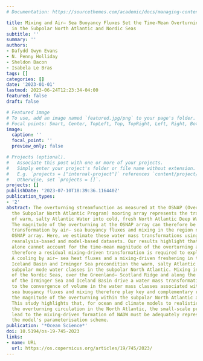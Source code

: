 ```yaml
---
# Documentation: https://sourcethemes.com/academic/docs/managing-content/

title: Mixing and Air– Sea Buoyancy Fluxes Set the Time-Mean Overturning Circulation
  in the Subpolar North Atlantic and Nordic Seas
subtitle: ''
summary: ''
authors:
- Dafydd Gwyn Evans
- N. Penny Holliday
- Sheldon Bacon
- Isabela Le Bras
tags: []
categories: []
date: '2023-01-01'
lastmod: 2023-06-24T12:23:34-04:00
featured: false
draft: false

# Featured image
# To use, add an image named `featured.jpg/png` to your page's folder.
# Focal points: Smart, Center, TopLeft, Top, TopRight, Left, Right, BottomLeft, Bottom, BottomRight.
image:
  caption: ''
  focal_point: ''
  preview_only: false

# Projects (optional).
#   Associate this post with one or more of your projects.
#   Simply enter your project's folder or file name without extension.
#   E.g. `projects = ["internal-project"]` references `content/project/deep-learning/index.md`.
#   Otherwise, set `projects = []`.
projects: []
publishDate: '2023-07-10T18:39:36.116440Z'
publication_types:
- '2'
abstract: The overturning streamfunction as measured at the OSNAP (Overturning in
  the Subpolar North Atlantic Program) mooring array represents the transformation
  of warm, salty Atlantic Water into cold, fresh North Atlantic Deep Water (NADW).
  The magnitude of the overturning at the OSNAP array can therefore be linked to the
  transformation by air– sea buoyancy fluxes and mixing in the region north of the
  OSNAP array. Here, we estimate these water mass transformations using observational-based,
  reanalysis-based and model-based datasets. Our results highlight that air– sea fluxes
  alone cannot account for the time-mean magnitude of the overturning at OSNAP, and
  therefore a residual mixing-driven transformation is required to explain the difference.
  A cooling by air– sea heat fluxes and a mixing-driven freshening in the Nordic Seas,
  Iceland Basin and Irminger Sea precondition the warm, salty Atlantic Water, forming
  subpolar mode water classes in the subpolar North Atlantic. Mixing in the interior
  of the Nordic Seas, over the Greenland– Scotland Ridge and along the boundaries
  of the Irminger Sea and Iceland Basin drive a water mass transformation that leads
  to the convergence of volume in the water mass classes associated with NADW. Air–
  sea buoyancy fluxes and mixing therefore play key and complementary roles in setting
  the magnitude of the overturning within the subpolar North Atlantic and Nordic Seas.
  This study highlights that, for ocean and climate models to realistically simulate
  the overturning circulation in the North Atlantic, the small-scale processes that
  lead to the mixing-driven formation of NADW must be adequately represented within
  the model's parameterisation scheme.
publication: '*Ocean Science*'
doi: 10.5194/os-19-745-2023
links:
- name: URL
  url: https://os.copernicus.org/articles/19/745/2023/
---
```

